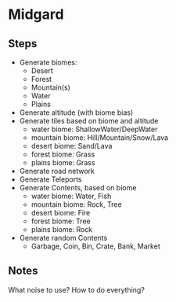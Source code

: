 # Midgard

## Steps

- Generate biomes: 
  - Desert
  - Forest
  - Mountain(s)
  - Water
  - Plains
- Generate altitude (with biome bias)
- Generate tiles based on biome and altitude
  - water biome: ShallowWater/DeepWater 
  - mountain biome: Hill/Mountain/Snow/Lava
  - desert biome: Sand/Lava
  - forest biome: Grass
  - plains biome: Grass
- Generate road network
- Generate Teleports
- Generate Contents, based on biome
  - water biome: Water, Fish
  - mountain biome: Rock, Tree
  - desert biome: Fire
  - forest biome: Tree
  - plains biome: Rock
- Generate random Contents
  - Garbage, Coin, Bin, Crate, Bank, Market


## Notes

What noise to use?
How to do everything?